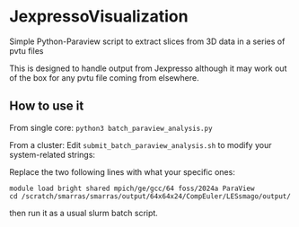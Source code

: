 # JexpressoVisualization

 Simple Python-Paraview script to extract slices from 3D data in a series of pvtu files

 This is designed to handle output from Jexpresso although it may work out of the box for
 any pvtu file coming from elsewhere.

## How to use it

From single core:
```python3 batch_paraview_analysis.py```

From a cluster:
Edit ```submit_batch_paraview_analysis.sh``` to modify your system-related strings:

Replace the two following lines with what your specific ones:
```
module load bright shared mpich/ge/gcc/64 foss/2024a ParaView
cd /scratch/smarras/smarras/output/64x64x24/CompEuler/LESsmago/output/
```
then run it as a usual slurm batch script.
